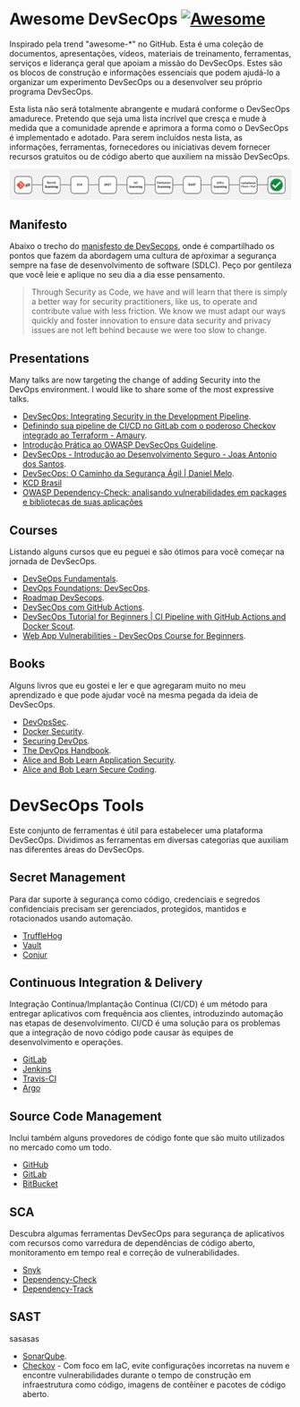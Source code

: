 # Awesome DevSecOps   [![Awesome](https://cdn.rawgit.com/sindresorhus/awesome/d7305f38d29fed78fa85652e3a63e154dd8e8829/media/badge.svg)](https://github.com/sindresorhus/awesome)

Inspirado pela trend "awesome-*" no GitHub. Esta é uma coleção de documentos, apresentações, vídeos, materiais de treinamento, ferramentas, serviços e liderança geral que apoiam a missão do DevSecOps. Estes são os blocos de construção e informações essenciais que podem ajudá-lo a organizar um experimento DevSecOps ou a desenvolver seu próprio programa DevSecOps.

Esta lista não será totalmente abrangente e mudará conforme o DevSecOps amadurece. Pretendo que seja uma lista incrível que cresça e mude à medida que a comunidade aprende e aprimora a forma como o DevSecOps é implementado e adotado. Para serem incluídos nesta lista, as informações, ferramentas, fornecedores ou iniciativas devem fornecer recursos gratuitos ou de código aberto que auxiliem na missão DevSecOps. 

![image.png](https://github.com/amaurybsouza/automate-devsecops/blob/main/images/image.png)

## Manifesto
Abaixo o trecho do [manisfesto de DevSecops](https://www.devsecops.org/), onde é compartilhado os pontos que fazem da abordagem uma cultura de apŕoximar a segurança sempre na fase de desenvolvimento de software (SDLC). Peço por gentileza que você leie e aplique no seu dia a dia esse pensamento.

> Through Security as Code, we have and will learn that there is simply a better way for security practitioners, like us, to operate and contribute value with less friction. We know we must adapt our ways quickly and foster innovation to ensure data security and privacy issues are not left behind because we were too slow to change.

## Presentations
Many talks are now targeting the change of adding Security into the DevOps environment. I would like to share some of the most expressive talks.

- [DevSecOps: Integrating Security in the Development Pipeline](https://www.youtube.com/watch?v=Rtk5zDiPzpA).
- [Definindo sua pipeline de CI/CD no GitLab com o poderoso Checkov integrado ao Terraform - Amaury](https://www.youtube.com/watch?v=9QVWHMEdR4U&t=14s).
- [Introdução Prática ao OWASP DevSecOps Guideline](https://www.youtube.com/watch?v=fLdNYmI7oAc).
- [DevSecOps - Introdução ao Desenvolvimento Seguro - Joas Antonio dos Santos](https://www.youtube.com/watch?v=GXpDn4AwveM).
- [DevSecOps: O Caminho da Segurança Ágil | Daniel Melo](https://www.youtube.com/watch?v=mod7ip-rkHY).
- [KCD Brasil](https://www.youtube.com/@KCD_Brazil)
- [OWASP Dependency-Check: analisando vulnerabilidades em packages e bibliotecas de suas aplicações](https://www.youtube.com/watch?v=zna1gDpKOCo)

## Courses
Listando alguns cursos que eu peguei e são ótimos para você começar na jornada de DevSecOps.
- [DevSeOps Fundamentals](https://www.udemy.com/course/devsecops-fundamentals/learn/lecture/32105618#overview).
- [DevOps Foundations: DevSecOps](https://www.linkedin.com/learning/devops-foundations-devsecops-17416896).
- [Roadmap DevSecops](https://roadmap.sh/r/devsecops-88a05).
- [DevSecOps com GitHub Actions](https://www.udemy.com/course/devsecops-com-github-actions/learn/lecture/48433533#overview).
- [DevSecOps Tutorial for Beginners | CI Pipeline with GitHub Actions and Docker Scout](https://www.youtube.com/watch?v=gLJdrXPn0ns).
- [Web App Vulnerabilities - DevSecOps Course for Beginners](https://www.youtube.com/watch?v=F5KJVuii0Yw).

## Books
Alguns livros que eu gostei e ler e que agregaram muito no meu aprendizado e que pode ajudar você na mesma pegada da ideia de DevSecOps.
- [DevOpsSec](https://www.oreilly.com/library/view/devopssec/9781491971413/).
- [Docker Security](https://binarymist.io/publication/docker-security/).
- [Securing DevOps](https://www.manning.com/books/securing-devops?a_aid=securingdevops&a_bid=1353bcd8).
- [The DevOps Handbook](https://www.oreilly.com/library/view/the-devops-handbook/9781457191381/).
- [Alice and Bob Learn Application Security](https://www.amazon.com.br/Alice-Bob-Learn-Application-Security/dp/1119687357/ref=tmm_pap_swatch_0#averageCustomerReviewsAnchor).
- [Alice and Bob Learn Secure Coding](https://www.amazon.com.br/Alice-Bob-Learn-Secure-Coding/dp/1394171706/ref=pd_bxgy_thbs_d_sccl_1/133-7210045-6726819?pd_rd_w=dZllK&content-id=amzn1.sym.ea5263f5-901f-4a74-9b73-3fc0e530788d&pf_rd_p=ea5263f5-901f-4a74-9b73-3fc0e530788d&pf_rd_r=42R8W831PCXY7HMCM0BV&pd_rd_wg=b11TK&pd_rd_r=e61aa667-0659-469a-b7a0-7f687cd26f91&pd_rd_i=1394171706&psc=1).

# DevSecOps Tools
Este conjunto de ferramentas é útil para estabelecer uma plataforma DevSecOps. Dividimos as ferramentas em diversas categorias que auxiliam nas diferentes áreas do DevSecOps.

## Secret Management
Para dar suporte à segurança como código, credenciais e segredos confidenciais precisam ser gerenciados, protegidos, mantidos e rotacionados usando automação.
- [TruffleHog](https://github.com/trufflesecurity/trufflehog)
- [Vault](https://www.hashicorp.com/pt/products/vault)
- [Conjur](https://www.conjur.org/use-cases/ci-cd-pipelines/)

## Continuous Integration & Delivery
Integração Contínua/Implantação Contínua (CI/CD) é um método para entregar aplicativos com frequência aos clientes, introduzindo automação nas etapas de desenvolvimento. CI/CD é uma solução para os problemas que a integração de novo código pode causar às equipes de desenvolvimento e operações.
- [GitLab](https://about.gitlab.com) 
- [Jenkins](http://jenkins-ci.org/)
- [Travis-CI](https://www.travis-ci.com/)
- [Argo](https://argoproj.github.io/)

## Source Code Management
Inclui também alguns provedores de código fonte que são muito utilizados no mercado como um todo.
- [GitHub](https://github.com/)
- [GitLab](https://about.gitlab.com)
- [BitBucket](https://bitbucket.org/product/)

## SCA
Descubra algumas ferramentas DevSecOps para segurança de aplicativos com recursos como varredura de dependências de código aberto, monitoramento em tempo real e correção de vulnerabilidades.
- [Snyk](https://snyk.io/pt-BR/)
- [Dependency-Check](https://github-com.translate.goog/dependency-check/DependencyCheck?_x_tr_sl=en&_x_tr_tl=pt&_x_tr_hl=pt&_x_tr_pto=tc)
- [Dependency-Track](https://github.com/DependencyTrack/dependency-track)

## SAST
sasasas
- [SonarQube](https://www.sonarsource.com/open-source-editions/sonarqube-community-edition/).
- [Checkov](https://github.com/bridgecrewio/checkov) - Com foco em IaC, evite configurações incorretas na nuvem e encontre vulnerabilidades durante o tempo de construção em infraestrutura como código, imagens de contêiner e pacotes de código aberto.